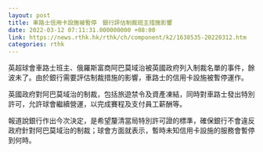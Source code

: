 ```yaml
---
layout: post
title: 車路士信用卡設施被暫停　銀行評估制裁班主措施影響
date: 2022-03-12 07:11:31.000000000 +08:00
link: https://news.rthk.hk/rthk/ch/component/k2/1638535-20220312.htm
categories: rthk
---
```


英超球會車路士班主、俄羅斯富商阿巴莫域治被英國政府列入制裁名單的事件，餘波未了。由於銀行需要評估制裁措施的影響，車路士的信用卡設施被暫停運作。

英國政府對阿巴莫域治的制裁，包括旅遊禁令及資產凍結，同時對車路士發出特別許可，允許球會繼續營運，以完成賽程及支付員工薪酬等。

報道說銀行作出今次決定，是希望釐清當局特別許可證的標準，確保銀行不會違反政府針對阿巴莫域治的制裁；球會方面就表示，暫時未知信用卡設施的服務會暫停到何時。
